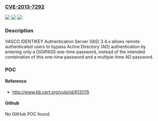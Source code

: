 ### [CVE-2013-7292](https://cve.mitre.org/cgi-bin/cvename.cgi?name=CVE-2013-7292)
![](https://img.shields.io/static/v1?label=Product&message=n%2Fa&color=blue)
![](https://img.shields.io/static/v1?label=Version&message=n%2Fa&color=blue)
![](https://img.shields.io/static/v1?label=Vulnerability&message=n%2Fa&color=brighgreen)

### Description

VASCO IDENTIKEY Authentication Server (IAS) 3.4.x allows remote authenticated users to bypass Active Directory (AD) authentication by entering only a DIGIPASS one-time password, instead of the intended combination of this one-time password and a multiple-time AD password.

### POC

#### Reference
- http://www.kb.cert.org/vuls/id/612076

#### Github
No GitHub POC found.

